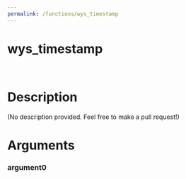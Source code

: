 ```yaml
---
permalink: /functions/wys_timestamp
---
```

# wys_timestamp  
&nbsp;  
# Description  
(No description provided. Feel free to make a pull request!) 
&nbsp;  
# Arguments
### argument0

&nbsp;    


